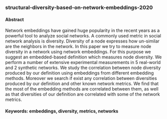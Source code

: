 ### structural-diversity-based-on-network-embeddings-2020

#### Abstract

Network embeddings have gained huge popularity in the recent years as a powerful tool to
analyze social networks. A commonly used metric in social network analysis is diversity.
Diversity of a node expresses how un-similar are the neighbors in the network. In this paper
we try to measure node diversity in a network using network embeddings. For this purpose
we suggest an embedded-based definition which measures node diversity. We perform a
number of extensive experimental measurements in 5 real-world and 2 synthetic networks.
We study the correlation between node diversity produced by our definition using
embeddings from different embedding methods. Moreover we search if exist any correlation
between diversities produced by our definition and other known network metrics. We find
that the most of the embedding methods are correlated between them, as well as that
diversities of our definition are correlated with some of the network metrics.

#### Keywords: embeddings, diversity, metrics, networks
